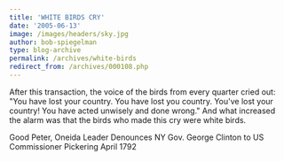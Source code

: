 ```yaml
---
title: 'WHITE BIRDS CRY'
date: '2005-06-13'
image: /images/headers/sky.jpg
author: bob-spiegelman
type: blog-archive
permalink: /archives/white-birds
redirect_from: /archives/000108.php
---
```


After this transaction, the voice of the birds from every quarter cried out:
"You have lost your country. You have lost you country. You've lost your
country! You have acted unwisely and done wrong." And what increased the
alarm was that the birds who made this cry were white birds.

Good Peter, Oneida Leader
Denounces NY Gov. George Clinton
to US Commissioner Pickering
April 1792
